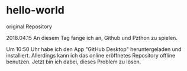 # hello-world
original Repository

2018.04.15
An diesem Tag fange ich an, Github und Pzthon zu spielen.

Um 10:50 Uhr habe ich den App "GitHub Desktop" heruntergeladen und installiert. 
Allerdings kann ich das online eröffnetes Repository offline benutzen. 
Jetzt bin ich dabei, dieses Problem zu lösen.

